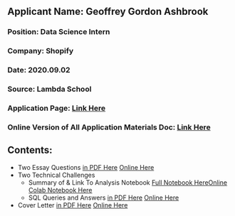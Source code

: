 ## Applicant Name: Geoffrey Gordon Ashbrook
### Position:       Data Science Intern
### Company:        Shopify
### Date:           2020.09.02
### Source:         Lambda School
### Application Page: [Link Here](https://jobs.lever.co/shopify/826aebdc-5015-411b-a38f-96d8af52d263/apply)  
### Online Version of All Application Materials Doc: [Link Here](https://docs.google.com/document/d/1IiMkQkQO375K296Wn61dwXep789bFXa4Oe-im7jLKek/edit?usp=sharing)  

## Contents:
- Two Essay Questions [in PDF Here](https://github.com/lineality/sales_data_challenge_gg_ashbrook/blob/master/Shopify%20Application%20Materials%20G.G.Ashbrook%20v15.pdf) [Online Here](https://colab.research.google.com/drive/1wjsghDJMOeADTvipP-57Ey3BSmEj2Ps3?usp=sharing)
- Two Technical Challenges
	- Summary of & Link To Analysis Notebook [Full Notebook Here](https://colab.research.google.com/drive/1wjsghDJMOeADTvipP-57Ey3BSmEj2Ps3?usp=sharing)[Online Colab Notebook Here](https://docs.google.com/document/d/1IiMkQkQO375K296Wn61dwXep789bFXa4Oe-im7jLKek/edit?usp=sharing) 
	- SQL Queries and Answers [in PDF Here](https://github.com/lineality/sales_data_challenge_gg_ashbrook/blob/master/Shopify%20Application%20Materials%20G.G.Ashbrook%20v15.pdf) [Online Here](https://colab.research.google.com/drive/1wjsghDJMOeADTvipP-57Ey3BSmEj2Ps3?usp=sharing)
- Cover Letter [in PDF Here](https://github.com/lineality/sales_data_challenge_gg_ashbrook/blob/master/Shopify%20Application%20Materials%20G.G.Ashbrook%20v15.pdf) [Online Here](https://colab.research.google.com/drive/1wjsghDJMOeADTvipP-57Ey3BSmEj2Ps3?usp=sharing)

